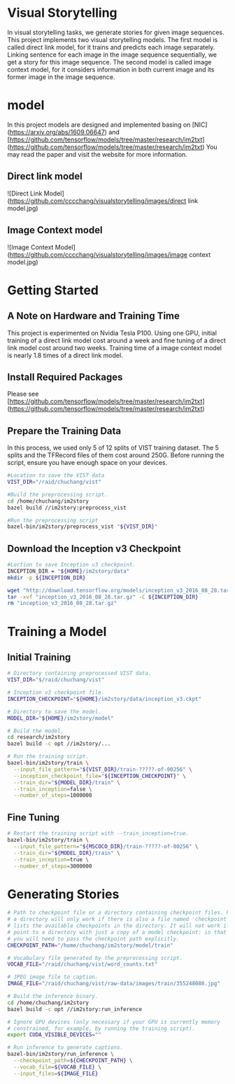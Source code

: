 Visual Storytelling
=======
In visual storytelling tasks, we generate stories for given image sequences. This project implements two visual storytelling models. The first model is called direct link model, for it trains and predicts each image separately. Linking sentence for each image in the image sequence sequentially, we get a story for this image sequence. The second model is called image context model, for it considers information in both current image and its former image in the image sequence.

# model
In this project models are designed and implemented basing on [NIC] (https://arxiv.org/abs/1609.06647) and [https://github.com/tensorflow/models/tree/master/research/im2txt] (https://github.com/tensorflow/models/tree/master/research/im2txt)
You may read the paper and visit the website for more information.

## Direct link model
![Direct Link Model] (https://github.com/cccchang/visualstorytelling/images/direct link model.jpg)

## Image Context model
![Image Context Model] (https://github.com/cccchang/visualstorytelling/images/image context model.jpg)

# Getting Started
## A Note on Hardware and Training Time
This project is experimented on Nvidia Tesla P100. Using one GPU, initial training of a direct link model cost around a week and fine tuning of a direct link model cost around two weeks. Training time of a image context model is nearly 1.8 times of a direct link model.

## Install Required Packages
Please see [https://github.com/tensorflow/models/tree/master/research/im2txt] (https://github.com/tensorflow/models/tree/master/research/im2txt) 

## Prepare the Training Data
In this process, we used only 5 of 12 splits of VIST training dataset. The 5 splits and the TFRecord files of them cost around 250G. Before running the script, ensure you have enough space on your devices.
```Bash
#Location to save the VIST data
VIST_DIR="/raid/chuchang/vist"

#Build the preprocessing script.
cd /home/chuchang/im2story
bazel build //im2story:preprocess_vist

#Run the preprocessing script
bazel-bin/im2story/preprocess_vist "${VIST_DIR}"
```

## Download the Inception v3 Checkpoint
```Bash
#Loction to save Inception v3 checkpoint.
INCEPTION_DIR = "${HOME}/im2story/data"
mkdir -p ${INCEPTION_DIR}

wget "http://download.tensorflow.org/models/inception_v3_2016_08_28.tar.gz"
tar -xvf "inception_v3_2016_08_28.tar.gz" -C ${INCEPTION_DIR}
rm "inception_v3_2016_08_28.tar.gz" 
```

# Training a Model
## Initial Training
```Bash
# Directory containing preprocessed VIST data.
VIST_DIR="$/raid/chuchang/vist"

# Inception v3 checkpoint file.
INCEPTION_CHECKPOINT="${HOME}/im2story/data/inception_v3.ckpt"

# Directory to save the model.
MODEL_DIR="${HOME}/im2story/model"

# Build the model.
cd research/im2story
bazel build -c opt //im2story/...

# Run the training script.
bazel-bin/im2story/train \
  --input_file_pattern="${VIST_DIR}/train-?????-of-00256" \
  --inception_checkpoint_file="${INCEPTION_CHECKPOINT}" \
  --train_dir="${MODEL_DIR}/train" \
  --train_inception=false \
  --number_of_steps=1000000
```
## Fine Tuning
```Bash
# Restart the training script with --train_inception=true.
bazel-bin/im2story/train \
  --input_file_pattern="${MSCOCO_DIR}/train-?????-of-00256" \
  --train_dir="${MODEL_DIR}/train" \
  --train_inception=true \
  --number_of_steps=3000000 
```
# Generating Stories
```Bash
# Path to checkpoint file or a directory containing checkpoint files. Passing
# a directory will only work if there is also a file named 'checkpoint' which
# lists the available checkpoints in the directory. It will not work if you
# point to a directory with just a copy of a model checkpoint: in that case,
# you will need to pass the checkpoint path explicitly.
CHECKPOINT_PATH="/home/chuchang/im2story/model/train"

# Vocabulary file generated by the preprocessing script.
VOCAB_FILE="/raid/chuchang/vist/word_counts.txt"

# JPEG image file to caption.
IMAGE_FILE="/raid/chuchang/vist/raw-data/images/train/355248088.jpg"

# Build the inference binary.
cd /home/chuchang/im2story
bazel build -c opt //im2story:run_inference

# Ignore GPU devices (only necessary if your GPU is currently memory
# constrained, for example, by running the training script).
export CUDA_VISIBLE_DEVICES=""

# Run inference to generate captions.
bazel-bin/im2story/run_inference \
  --checkpoint_path=${CHECKPOINT_PATH} \
  --vocab_file=${VOCAB_FILE} \
  --input_files=${IMAGE_FILE}
```
